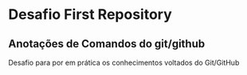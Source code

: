# Desafio First Repository
## Anotações de Comandos do git/github 
Desafio para por em prática os conhecimentos voltados do Git/GitHub 
